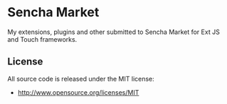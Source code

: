 # Sencha Market

My extensions, plugins and other submitted to Sencha Market for Ext JS and Touch frameworks.

## License

All source code is released under the MIT license:

* http://www.opensource.org/licenses/MIT